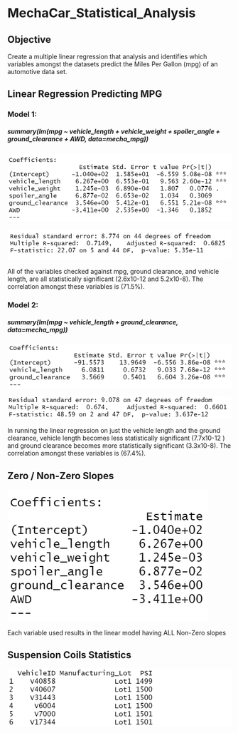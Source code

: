 # MechaCar_Statistical_Analysis

## Objective

Create a multiple linear regression that analysis and identifies which variables amongst the datasets predict the Miles Per Gallon (mpg) of an automotive data set.

## Linear Regression Predicting MPG

### Model 1: 

##### summary(lm(mpg ~ vehicle_length + vehicle_weight + spoiler_angle + ground_clearance + AWD, data=mecha_mpg))

![D1c.png](MechaCar/Images/D1c.png)

![D1d.png](MechaCar/Images/D1d.png)

All of the variables checked against mpg, ground clearance, and vehicle length, are all statistically significant (2.6x10-12 and 5.2x10-8). The correlation amongst these variables is (71.5%). 

### Model 2:

##### summary(lm(mpg ~ vehicle_length + ground_clearance, data=mecha_mpg))

![D1a.png](MechaCar/Images/D1a.png)

![D1b.png](MechaCar/Images/D1b.png)

In running the linear regression on just the vehicle length and the ground clearance, vehicle length becomes less statistically significant (7.7x10-12 ) and ground clearance becomes more statistically significant (3.3x10-8). The correlation amongst these variables is (67.4%).

## Zero / Non-Zero Slopes

![D1c1.png](MechaCar/Images/D1c1.png)

Each variable used results in the linear model having ALL Non-Zero slopes

## Suspension Coils Statistics

![D2.png](MechaCar/Images/D2.png)
